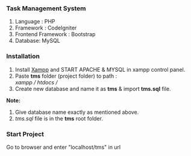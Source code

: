 ### Task Management System

1. Language : PHP
2. Framework : CodeIgniter
3. Frontend Framework : Bootstrap
4. Database: MySQL

### Installation

1. Install [Xampp](https://www.apachefriends.org/download.html) and START APACHE & MYSQL in xampp control panel.
2. Paste **tms** folder (project folder) to path :  
   _xampp / htdocs /_
3. Create new database and name it as **tms** & import **tms.sql** file. 

**Note:**
1. Give database name exactly as mentioned above.
2. _tms.sql_ file is in the **tms** root folder.
    
### Start Project

Go to browser and enter "localhost/tms" in url
